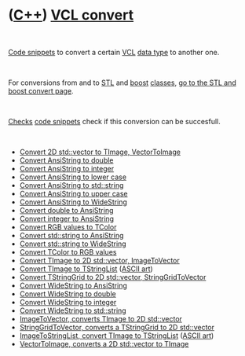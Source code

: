 



 

 

 

 

 

([C++](Cpp.htm)) [VCL convert](CppVclConvert.htm)
=================================================

 

[Code snippets](CppCodeSnippets.htm) to convert a certain
[VCL](CppVcl.htm) [data type](CppDataType.htm) to another one.

 

For conversions from and to [STL](CppStl.htm) and [boost](CppBoost.htm)
[classes](CppClass.htm), [go to the STL and boost convert
page](CppConvert.htm).

 

[Checks](CppCheck.htm) [code snippets](CppCodeSnippets.htm) check if
this conversion can be succesfull.

 

-   [Convert 2D std::vector to TImage,
    VectorToImage](CppVectorToImage.htm)
-   [Convert AnsiString to double](CppAnsiToDouble.htm)
-   [Convert AnsiString to integer](CppAnsiToInt.htm)
-   [Convert AnsiString to lower case](CppAnsiToLower.htm)
-   [Convert AnsiString to std::string](CppAnsiToStr.htm)
-   [Convert AnsiString to upper case](CppAnsiToUpper.htm)
-   [Convert AnsiString to WideString](CppAnsiToWide.htm)
-   [Convert double to AnsiString](CppDoubleToAnsi.htm)
-   [Convert integer to AnsiString](CppIntToAnsi.htm)
-   [Convert RGB values to TColor](CppColorToRgb.htm)
-   [Convert std::string to AnsiString](CppStrToAnsi.htm)
-   [Convert std::string to WideString](CppStrToWide.htm)
-   [Convert TColor to RGB values](CppColorToRgb.htm)
-   [Convert TImage to 2D std::vector,
    ImageToVector](CppImageToVector.htm)
-   [Convert TImage to TStringList](CppImageToStringList.htm) ([ASCII
    art](CppAsciiArt.htm))
-   [Convert TStringGrid to 2D std::vector,
    StringGridToVector](CppStringGridToVector.htm)
-   [Convert WideString to AnsiString](CppWideToAnsi.htm)
-   [Convert WideString to double](CppWideToDouble.htm)
-   [Convert WideString to integer](CppWideToInt.htm)
-   [Convert WideString to std::string](CppWideToStr.htm)
-   [ImageToVector, converts TImage to 2D
    std::vector](CppImageToVector.htm)
-   [StringGridToVector, converts a TStringGrid to 2D
    std::vector](CppStringGridToVector.htm)
-   [ImageToStringList, convert TImage to
    TStringList](CppImageToStringList.htm) ([ASCII
    art](CppAsciiArt.htm))
-   [VectorToImage, converts a 2D std::vector to
    TImage](CppVectorToImage.htm)

 

 

 

 

 





 



